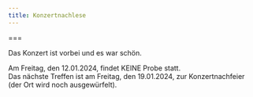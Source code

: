 ```yaml
---
title: Konzertnachlese
---
```


===

Das Konzert ist vorbei und es war schön.

Am Freitag, den 12.01.2024, findet KEINE Probe statt.</br>
Das nächste Treffen ist am Freitag, den 19.01.2024, zur Konzertnachfeier (der Ort wird noch ausgewürfelt).